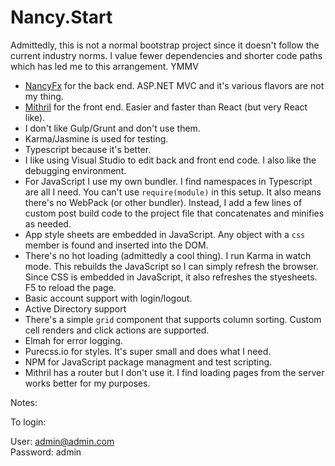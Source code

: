 Nancy.Start
===========

Admittedly, this is not a normal bootstrap project since it doesn't
follow the current industry norms. I value fewer dependencies and
shorter code paths which has led me to this arrangement. YMMV

-   [NancyFx](http://nancyfx.org) for the back end. ASP.NET MVC and it's
    various flavors are not my thing.
-   [Mithril](http://mithril.js.org) for the front end. Easier and
    faster than React (but very React like).
-   I don't like Gulp/Grunt and don't use them.
-   Karma/Jasmine is used for testing.
-   Typescript because it's better.
-   I like using Visual Studio to edit back and front end code. I also
    like the debugging environment.
-   For JavaScript I use my own bundler. I find namespaces in Typescript
    are all I need. You can't use `require(module)` in this setup. It
    also means there's no WebPack (or other bundler). Instead, I add a
    few lines of custom post build code to the project file that
    concatenates and minifies as needed.
-   App style sheets are embedded in JavaScript. Any object with a `css`
    member is found and inserted into the DOM.
-   There's no hot loading (admittedly a cool thing). I run Karma in
    watch mode. This rebuilds the JavaScript so I can simply refresh the
    browser. Since CSS is embedded in JavaScript, it also refreshes the
    styesheets. F5 to reload the page.
-   Basic account support with login/logout.
-   Active Directory support
-   There's a simple `grid` component that supports column sorting.
    Custom cell renders and click actions are supported.
-   Elmah for error logging.
-   Purecss.io for styles. It's super small and does what I need.
-   NPM for JavaScript package managment and test scripting.
-   Mithril has a router but I don't use it. I find loading pages from
    the server works better for my purposes.

Notes:

To login:

User: admin@admin.com  
Password: admin
